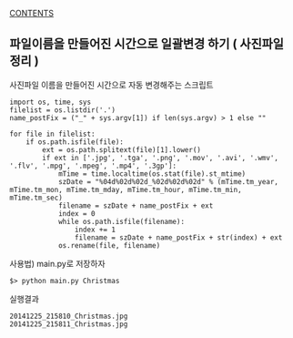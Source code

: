 [CONTENTS](README.md)
## 파일이름을 만들어진 시간으로 일괄변경 하기 ( 사진파일 정리 )
사진파일 이름을 만들어진 시간으로 자동 변경해주는 스크립트

```
import os, time, sys
filelist = os.listdir('.')
name_postFix = ("_" + sys.argv[1]) if len(sys.argv) > 1 else ""
				
for file in filelist:
	if os.path.isfile(file):
		ext = os.path.splitext(file)[1].lower()
		if ext in ['.jpg', '.tga', '.png', '.mov', '.avi', '.wmv', '.flv', '.mpg', '.mpeg', '.mp4', '.3gp']:
			mTime = time.localtime(os.stat(file).st_mtime)
			szDate = "%04d%02d%02d_%02d%02d%02d" % (mTime.tm_year, mTime.tm_mon, mTime.tm_mday, mTime.tm_hour, mTime.tm_min, mTime.tm_sec)
			filename = szDate + name_postFix + ext
			index = 0
			while os.path.isfile(filename):
				index += 1
				filename = szDate + name_postFix + str(index) + ext				
			os.rename(file, filename)
```

사용법) main.py로 저장하자

```
$> python main.py Christmas
```

실행결과

```
20141225_215810_Christmas.jpg
20141225_215811_Christmas.jpg
```